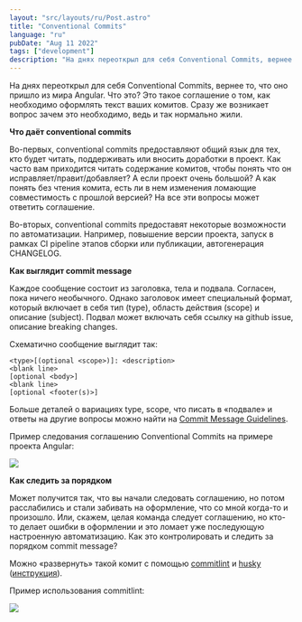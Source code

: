 ```yaml
---
layout: "src/layouts/ru/Post.astro"
title: "Conventional Commits"
language: "ru"
pubDate: "Aug 11 2022"
tags: ["development"]
description: "На днях переоткрыл для себя Conventional Commits, вернее то, что оно пришло из мира Angular. Что это? Это такое соглашение о том, как необходимо оформлять текст ваших комитов."
---
```

  
На днях переоткрыл для себя Conventional Commits, вернее то, что оно пришло из мира Angular. Что это? Это такое соглашение о том, как необходимо оформлять текст ваших комитов. Сразу же возникает вопрос зачем это необходимо, ведь и так нормально жили.  
  
**Что даёт conventional commits**  
  
Во-первых, conventional commits предоставляют общий язык для тех, кто будет читать, поддерживать или вносить доработки в проект. Как часто вам приходится читать содержание комитов, чтобы понять что он исправляет/правит/добавляет? А если проект очень большой? А как понять без чтения комита, есть ли в нем изменения ломающие совместимость с прошлой версией? На все эти вопросы может ответить соглашение.  
  
Во-вторых, conventional commits предоставят некоторые возможности по автоматизации. Например, повышение версии проекта, запуск в рамках CI pipeline этапов сборки или публикации, автогенерация CHANGELOG.  
  
**Как выглядит commit message**  
  
Каждое сообщение состоит из заголовка, тела и подвала. Согласен, пока ничего необычного. Однако заголовок имеет специальный формат, который включает в себя тип (type), область действия (scope) и описание (subject). Подвал может включать себя ссылку на github issue, описание breaking changes.  
  
Схематично сообщение выглядит так:  

```
<type>[(optional <scope>)]: <description>
<blank line>
[optional <body>]
<blank line>
[optional <footer(s)>]
```
  
Больше деталей о вариациях type, scope, что писать в «подвале» и ответы на другие вопросы можно найти на [Commit Message Guidelines](https://gist.github.com/brianclements/841ea7bffdb01346392c).  

Пример следования соглашению Conventional Commits на примере проекта Angular:

<img src="/assets/posts/2022/conventional-commits/commits.jpg" class="post__image" />


**Как следить за порядком**  
  
Может получится так, что вы начали следовать соглашению, но потом расслабились и стали забивать на оформление, что со мной когда-то и произошло. Или, скажем, целая команда следует соглашению, но кто-то делает ошибки в оформлении и это ломает уже последующую настроенную автоматизацию. Как это контролировать и следить за порядком commit message?  
  
Можно «развернуть» такой комит с помощью [commitlint](https://github.com/conventional-changelog/commitlint) и [husky](https://github.com/typicode/husky) ([инструкция](https://github.com/conventional-changelog/commitlint#getting-started)).

Пример использования commitlint:

<img src="/assets/posts/2022/conventional-commits/commitlint.jpg" class="post__image" />
